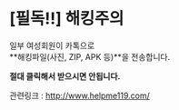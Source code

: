 # [필독!!] 해킹주의
일부 여성회원이 카톡으로   
**해킹파일(사진, ZIP, APK 등)**을 전송합니다.  
  
**절대 클릭해서 받으시면 안됩니다.**  
  
관련링크 : <http://www.helpme119.com/>  

